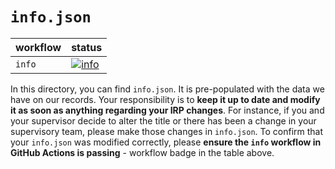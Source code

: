# `info.json`

| workflow | status |
| - | - |
| `info` | [![info](https://github.com/ese-msc-2021/irp-ejs21/actions/workflows/info.yml/badge.svg)](https://github.com/ese-msc-2021/irp-ejs21/actions/workflows/info.yml) |

In this directory, you can find `info.json`. It is pre-populated with the data we have on our records. Your responsibility is to **keep it up to date and modify it as soon as anything regarding your IRP changes**. For instance, if you and your supervisor decide to alter the title or there has been a change in your supervisory team, please make those changes in `info.json`. To confirm that your `info.json` was modified correctly, please **ensure the `info` workflow in GitHub Actions is passing** - workflow badge in the table above.
